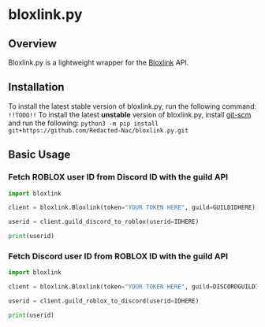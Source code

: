 # bloxlink.py

## Overview
Bloxlink.py is a lightweight wrapper for the [Bloxlink](https://blox.link) API.

## Installation
To install the latest stable version of bloxlink.py, run the following command:
` !!TODO!!`
To install the latest **unstable** version of bloxlink.py, install [git-scm](https://git-scm.com/downloads) and run the following:
`python3 -m pip install git+https://github.com/Redacted-Nac/bloxlink.py.git`

## Basic Usage

### Fetch ROBLOX user ID from Discord ID with the guild API

```python
import bloxlink

client = bloxlink.Bloxlink(token="YOUR TOKEN HERE", guild=GUILDIDHERE)

userid = client.guild_discord_to_roblox(userid=IDHERE)

print(userid)
```

### Fetch Discord user ID from ROBLOX ID with the guild API

```python
import bloxlink

client = bloxlink.Bloxlink(token="YOUR TOKEN HERE", guild=DISCORDGUILDIDHERE)

userid = client.guild_roblox_to_discord(userid=IDHERE)

print(userid)
```